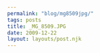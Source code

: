 ```yaml
---
permalink: "blog/mg8509jpg/"
tags: posts
title: _MG_8509.JPG
date: 2009-12-22
layout: layouts/post.njk
---
```


